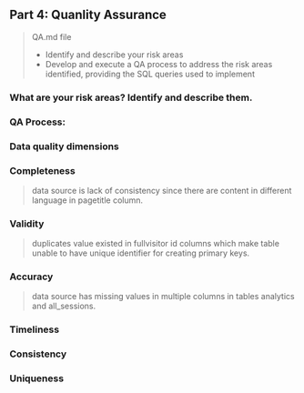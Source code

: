 ## Part 4: Quanlity Assurance

>QA.md file
>
>* Identify and describe your risk areas
>* Develop and execute a QA process to address the risk areas identified, providing the SQL queries used to implement

### What are your risk areas? Identify and describe them.



### QA Process:

### Data quality dimensions

### Completeness
> data source is lack of consistency since there are content in different language in pagetitle column.

### Validity
> duplicates value existed in fullvisitor id columns which make table unable to have unique identifier for creating primary keys.

### Accuracy
> data source has missing values in multiple columns in tables analytics and all_sessions.

### Timeliness

### Consistency

### Uniqueness
